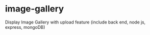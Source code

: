 # image-gallery
Display Image Gallery with upload feature (include back end, node js, express, mongoDB)
